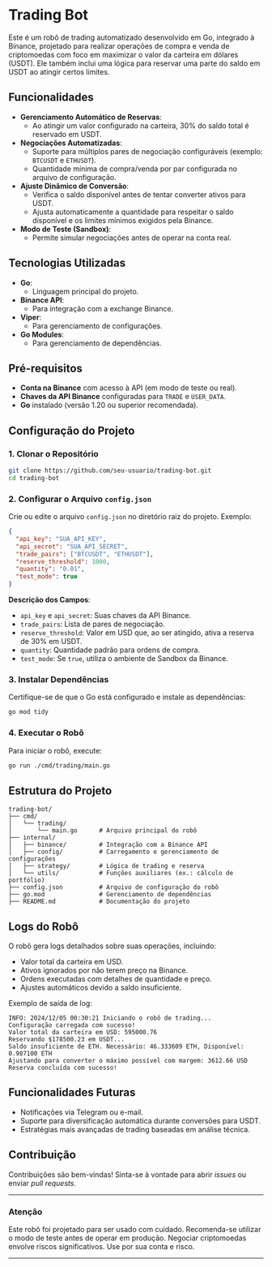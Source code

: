 # Trading Bot

Este é um robô de trading automatizado desenvolvido em Go, integrado à Binance, projetado para realizar operações de compra e venda de criptomoedas com foco em maximizar o valor da carteira em dólares (USDT). Ele também inclui uma lógica para reservar uma parte do saldo em USDT ao atingir certos limites.

## Funcionalidades

- **Gerenciamento Automático de Reservas**:
  - Ao atingir um valor configurado na carteira, 30% do saldo total é reservado em USDT.
- **Negociações Automatizadas**:
  - Suporte para múltiplos pares de negociação configuráveis (exemplo: `BTCUSDT` e `ETHUSDT`).
  - Quantidade mínima de compra/venda por par configurada no arquivo de configuração.
- **Ajuste Dinâmico de Conversão**:
  - Verifica o saldo disponível antes de tentar converter ativos para USDT.
  - Ajusta automaticamente a quantidade para respeitar o saldo disponível e os limites mínimos exigidos pela Binance.
- **Modo de Teste (Sandbox)**:
  - Permite simular negociações antes de operar na conta real.

## Tecnologias Utilizadas

- **Go**:
  - Linguagem principal do projeto.
- **Binance API**:
  - Para integração com a exchange Binance.
- **Viper**:
  - Para gerenciamento de configurações.
- **Go Modules**:
  - Para gerenciamento de dependências.

## Pré-requisitos

- **Conta na Binance** com acesso à API (em modo de teste ou real).
- **Chaves da API Binance** configuradas para `TRADE` e `USER_DATA`.
- **Go** instalado (versão 1.20 ou superior recomendada).

## Configuração do Projeto

### 1. Clonar o Repositório

```bash
git clone https://github.com/seu-usuario/trading-bot.git
cd trading-bot
```

### 2. Configurar o Arquivo `config.json`

Crie ou edite o arquivo `config.json` no diretório raiz do projeto. Exemplo:

```json
{
  "api_key": "SUA_API_KEY",
  "api_secret": "SUA_API_SECRET",
  "trade_pairs": ["BTCUSDT", "ETHUSDT"],
  "reserve_threshold": 1000,
  "quantity": "0.01",
  "test_mode": true
}
```

**Descrição dos Campos**:

- `api_key` e `api_secret`: Suas chaves da API Binance.
- `trade_pairs`: Lista de pares de negociação.
- `reserve_threshold`: Valor em USD que, ao ser atingido, ativa a reserva de 30% em USDT.
- `quantity`: Quantidade padrão para ordens de compra.
- `test_mode`: Se `true`, utiliza o ambiente de Sandbox da Binance.

### 3. Instalar Dependências

Certifique-se de que o Go está configurado e instale as dependências:

```bash
go mod tidy
```

### 4. Executar o Robô

Para iniciar o robô, execute:

```bash
go run ./cmd/trading/main.go
```

## Estrutura do Projeto

```plaintext
trading-bot/
├── cmd/
│   └── trading/
│       └── main.go      # Arquivo principal do robô
├── internal/
│   ├── binance/         # Integração com a Binance API
│   ├── config/          # Carregamento e gerenciamento de configurações
│   ├── strategy/        # Lógica de trading e reserva
│   └── utils/           # Funções auxiliares (ex.: cálculo de portfólio)
├── config.json          # Arquivo de configuração do robô
├── go.mod               # Gerenciamento de dependências
├── README.md            # Documentação do projeto
```

## Logs do Robô

O robô gera logs detalhados sobre suas operações, incluindo:

- Valor total da carteira em USD.
- Ativos ignorados por não terem preço na Binance.
- Ordens executadas com detalhes de quantidade e preço.
- Ajustes automáticos devido a saldo insuficiente.

Exemplo de saída de log:

```plaintext
INFO: 2024/12/05 00:30:21 Iniciando o robô de trading...
Configuração carregada com sucesso!
Valor total da carteira em USD: 595000.76
Reservando $178500.23 em USDT...
Saldo insuficiente de ETH. Necessário: 46.333609 ETH, Disponível: 0.987100 ETH
Ajustando para converter o máximo possível com margem: 3612.66 USD
Reserva concluída com sucesso!
```

## Funcionalidades Futuras

- Notificações via Telegram ou e-mail.
- Suporte para diversificação automática durante conversões para USDT.
- Estratégias mais avançadas de trading baseadas em análise técnica.

## Contribuição

Contribuições são bem-vindas! Sinta-se à vontade para abrir _issues_ ou enviar _pull requests_.

---

### **Atenção**

Este robô foi projetado para ser usado com cuidado. Recomenda-se utilizar o modo de teste antes de operar em produção. Negociar criptomoedas envolve riscos significativos. Use por sua conta e risco.

---
